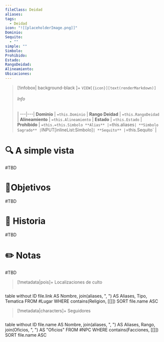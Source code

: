 ```yaml
---
fileClass: Deidad
aliases: 
tags:
  - Deidad
icon: "![[placeholderImage.png]]"
Dominio: 
Sequito:
  - ""
simple: ""
Simbolo: 
Prohibido: 
Estado: 
RangoDeidad: 
Alineamiento: 
Ubicaciones:
---
```


> [!infobox| background-black ]+
`VIEW[{icon}][text(renderMarkdown)]`
> ###### Info
>  |
> ---|---|
> **Dominio** | `=this.Dominio` |
> **Rango Deidad** | `=this.RangoDeidad` |
> **Alineamiento** | `=this.Alineamiento` |
> **Estado** | `=this.Estado` |
> **Prohibido** | `=this.=this.Simbolo
> **Alias** |`=this.aliases` |
> **Simbolo Sagrado** | `INPUT[inlineList:Simbolo]` |
> **Sequito** | `=this.Sequito` |
# 🔍 A simple vista

#TBD
# 🎯Objetivos

#TBD
# 📜 Historia

#TBD
# ✏️ Notas

#TBD

> [!metadata|pois]+ Localizaciones de culto
> ```dataview
table without ID file.link AS Nombre, join(aliases, ", ") AS Aliases, Tipo, Tematica
FROM #Lugar
WHERE  contains(Religion, [[]])
SORT file.name ASC

> [!metadata|characters]+ Seguidores
> ```dataview
table without ID file.name AS Nombre, join(aliases, ", ") AS Aliases, Rango, join(Oficios, ", ") AS "Oficios"
FROM #NPC
WHERE  contains(Facciones, [[]])
SORT file.name ASC
